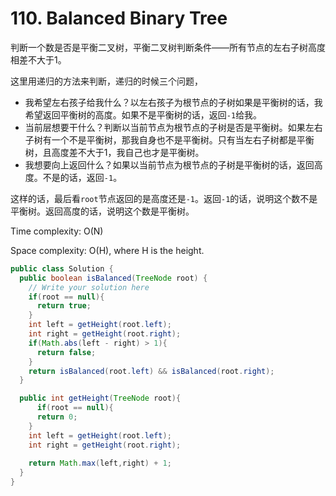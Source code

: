 # 110. Balanced Binary Tree

判断一个数是否是平衡二叉树，平衡二叉树判断条件——所有节点的左右子树高度相差不大于1。

这里用递归的方法来判断，递归的时候三个问题，
+ 我希望左右孩子给我什么？以左右孩子为根节点的子树如果是平衡树的话，我希望返回平衡树的高度。如果不是平衡树的话，返回`-1`给我。
+ 当前层想要干什么？判断以当前节点为根节点的子树是否是平衡树。如果左右子树有一个不是平衡树，那我自身也不是平衡树。只有当左右子树都是平衡树，且高度差不大于1，我自己也才是平衡树。
+ 我想要向上返回什么？如果以当前节点为根节点的子树是平衡树的话，返回高度。不是的话，返回`-1`。

这样的话，最后看`root`节点返回的是高度还是`-1`。返回`-1`的话，说明这个数不是平衡树。返回高度的话，说明这个数是平衡树。

Time complexity: O(N)

Space complexity: O(H), where H is the height.

```java
public class Solution {
  public boolean isBalanced(TreeNode root) {
    // Write your solution here
    if(root == null){
      return true;
    }
    int left = getHeight(root.left);
    int right = getHeight(root.right);
    if(Math.abs(left - right) > 1){
      return false;
    }
    return isBalanced(root.left) && isBalanced(root.right);
  }

  public int getHeight(TreeNode root){
      if(root == null){
      return 0;
    }
    int left = getHeight(root.left);
    int right = getHeight(root.right);
    
    return Math.max(left,right) + 1;
  }
}
```